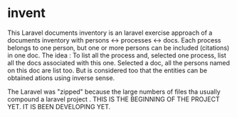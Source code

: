 # invent
This Laravel documents inventory is an laravel exercise approach of a documents inventory with persons <-> processes <-> docs. Each process belongs to one person, but one or more persons can be included (citations) in one doc. The idea : To list all the process and, selected one process, list all the docs associated with this one. Selected a doc, all the persons named on this doc are list too. But is considered too that the entities can be obtained ations using inverse sense.

The Laravel was "zipped" because the large numbers of files tha usually compound a laravel project . THIS IS THE BEGINNING OF THE
PROJECT YET. IT IS BEEN DEVELOPING YET.
